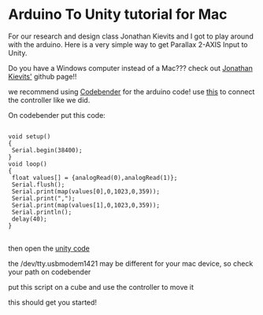 # Arduino To Unity tutorial for Mac
For our research and design class Jonathan Kievits and I got to play around with the arduino. Here is a very simple way to get Parallax 2-AXIS Input to Unity.

Do you have a Windows computer instead of a Mac??? check out <a href="https://github.com/JonathanKievits/Arduino">Jonathan Kievits'</a> github page!!

we recommend using <a href="www.codebender.cc">Codebender</a> for the arduino code!
use <a href="https://youtu.be/Sfwl0_sm6Yo">this</a> to connect the controller like we did.

On codebender put this code:
<pre>
<code>
void setup()
{
 Serial.begin(38400);
}
void loop()
{
 float values[] = {analogRead(0),analogRead(1)};
 Serial.flush();
 Serial.print(map(values[0],0,1023,0,359));
 Serial.print(",");
 Serial.print(map(values[1],0,1023,0,359));
 Serial.println();
 delay(40);
}
</code>
</pre>

then open the <a href="https://github.com/danivdwerf/Arduino-Unity_tut/blob/master/Assets/Test_Script.cs">unity code</a>

the /dev/tty.usbmodem1421 may be different for your mac device, so check your path on codebender

put this script on a cube and use the controller to move it

this should get you started!
